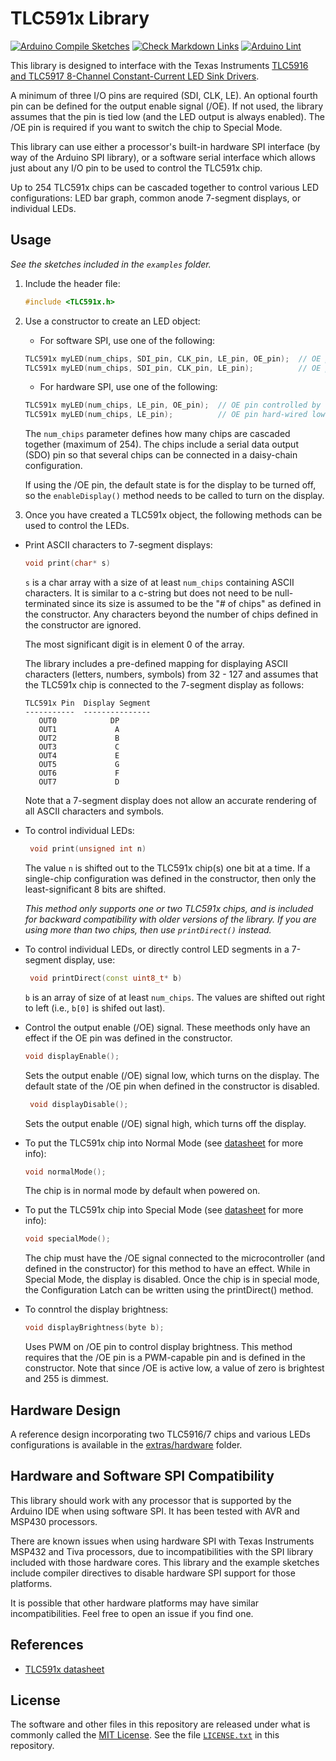 # TLC591x Library

[![Arduino Compile Sketches](https://github.com/Andy4495/TLC591x/actions/workflows/arduino-compile-sketches.yml/badge.svg)](https://github.com/Andy4495/TLC591x/actions/workflows/arduino-compile-sketches.yml)
[![Check Markdown Links](https://github.com/Andy4495/TLC591x/actions/workflows/CheckMarkdownLinks.yml/badge.svg)](https://github.com/Andy4495/TLC591x/actions/workflows/CheckMarkdownLinks.yml)
[![Arduino Lint](https://github.com/Andy4495/TLC591x/actions/workflows/arduino-lint.yml/badge.svg)](https://github.com/Andy4495/TLC591x/actions/workflows/arduino-lint.yml)

This library is designed to interface with the Texas Instruments [TLC5916 and TLC5917 8-Channel Constant-Current LED Sink Drivers][1].

A minimum of three I/O pins are required (SDI, CLK, LE). An optional fourth pin can be defined for the output enable signal (/OE). If not used, the library assumes that the pin is tied low (and the LED output is always enabled). The /OE pin is required if you want to switch the chip to Special Mode.

This library can use either a processor's built-in hardware SPI interface (by way of the Arduino SPI library), or a software serial interface which allows just about any I/O pin to be used to control the TLC591x chip.

Up to 254 TLC591x chips can be cascaded together to control various LED configurations: LED bar graph, common anode 7-segment displays, or individual LEDs.

## Usage

*See the sketches included in the `examples` folder.*

1. Include the header file:

    ```cpp
    #include <TLC591x.h>
    ```

2. Use a constructor to create an LED object:

    - For software SPI, use one of the following:

    ```cpp
    TLC591x myLED(num_chips, SDI_pin, CLK_pin, LE_pin, OE_pin);  // OE pin controlled by library
    TLC591x myLED(num_chips, SDI_pin, CLK_pin, LE_pin);          // OE pin hard-wired low (always enabled)
    ```

   - For hardware SPI, use one of the following:

    ```cpp
    TLC591x myLED(num_chips, LE_pin, OE_pin);  // OE pin controlled by library
    TLC591x myLED(num_chips, LE_pin);          // OE pin hard-wired low (always enabled)
    ```

    The `num_chips` parameter defines how many chips are cascaded together (maximum of 254). The chips include a serial data output (SDO) pin so that several chips can be connected in a daisy-chain configuration.

    If using the /OE pin, the default state is for the display to be turned off, so the `enableDisplay()` method needs to be called to turn on the display.

3. Once you have created a TLC591x object, the following methods can be used to control the LEDs.

- Print ASCII characters to 7-segment displays:

   ```cpp
   void print(char* s)
   ```

   `s` is a char array with a size of at least `num_chips` containing ASCII characters. It is similar to a c-string but does not need to be null-terminated since its size is assumed to be the "# of chips" as defined in the constructor. Any characters beyond the number of chips defined in the constructor are ignored.

   The most significant digit is in element 0 of the array.

   The library includes a pre-defined mapping for displaying ASCII characters (letters, numbers, symbols) from 32 - 127 and assumes that the TLC591x chip is connected to the 7-segment display as follows:

   ```text
   TLC591x Pin  Display Segment
   -----------  ---------------
      OUT0            DP
      OUT1             A
      OUT2             B
      OUT3             C
      OUT4             E
      OUT5             G
      OUT6             F
      OUT7             D
   ```

   Note that a 7-segment display does not allow an accurate rendering of all ASCII characters and symbols.

- To control individual LEDs:

   ```cpp
    void print(unsigned int n)
   ```

   The value `n` is shifted out to the TLC591x chip(s) one bit at a time. If a single-chip configuration was defined in the constructor, then only the least-significant 8 bits are shifted.

   *This method only supports one or two TLC591x chips, and is included for backward compatibility with older versions of the library. If you are using more than two chips, then use `printDirect()` instead.*

- To control individual LEDs, or directly control LED segments in a 7-segment display, use:

   ```cpp
    void printDirect(const uint8_t* b)
   ```

   `b` is an array of size of at least `num_chips`. The values are shifted out right to left (i.e., `b[0]` is shifed out last).

- Control the output enable (/OE) signal. These meethods only have an effect if the OE pin was defined in the constructor.

   ```cpp
   void displayEnable();
   ```

   Sets the output enable (/OE) signal low, which turns on the display. The default state of the /OE pin when defined in the constructor is disabled.

   ```cpp
    void displayDisable();  
   ```

   Sets the output enable (/OE) signal high, which turns off the display.  

- To put the TLC591x chip into Normal Mode (see [datasheet][1] for more info):

   ```cpp
   void normalMode();
   ```

   The chip is in normal mode by default when powered on.

- To put the TLC591x chip into Special Mode (see [datasheet][1] for more info):

   ```cpp
   void specialMode();
   ```

   The chip must have the /OE signal connected to the microcontroller (and defined in the constructor) for this method to have an effect. While in Special Mode, the display is disabled. Once the chip is in special mode, the Configuration Latch can be written using the printDirect() method.

- To conntrol the display brightness:

   ```cpp
   void displayBrightness(byte b);
   ```

   Uses PWM on /OE pin to control display brightness. This method requires that the /OE pin is a PWM-capable pin and is defined in the constructor. Note that since /OE is active low, a value of zero is brightest and 255 is dimmest.

## Hardware Design

A reference design incorporating two TLC5916/7 chips and various LEDs configurations is available in the [extras/hardware][2] folder.

## Hardware and Software SPI Compatibility

This library should work with any processor that is supported by the Arduino IDE when using software SPI. It has been tested with AVR and MSP430 processors.

There are known issues when using hardware SPI with Texas Instruments MSP432 and Tiva processors, due to incompatibilities with the SPI library included with those hardware cores. This library and the example sketches include compiler directives to disable hardware SPI support for those platforms.

It is possible that other hardware platforms may have similar incompatibilities. Feel free to open an issue if you find one.

## References

- [TLC591x datasheet][1]

## License

The software and other files in this repository are released under what is commonly called the [MIT License][100]. See the file [`LICENSE.txt`][101] in this repository.

[1]: http://www.ti.com/lit/ds/symlink/tlc5916.pdf
[2]: ./extras/hardware
[100]: https://choosealicense.com/licenses/mit/
[101]: ./LICENSE.txt
[200]: https://github.com/Andy4495/TLC591x
